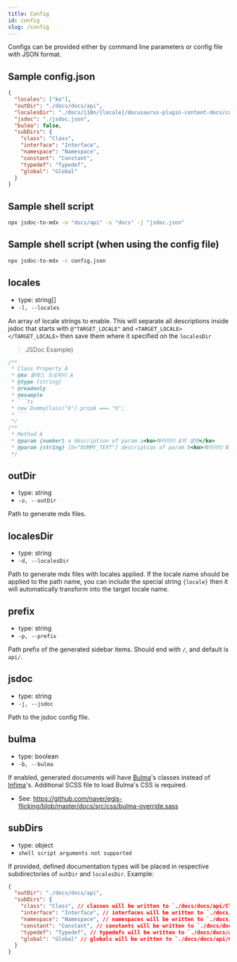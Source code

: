 ```yaml
---
title: Config
id: config
slug: /config
---
```


Configs can be provided either by command line parameters or config file with JSON format.

## Sample config.json
```json title=config.json
{
  "locales": ["ko"],
  "outDir": "./docs/docs/api",
  "localesDir": "./docs/i18n/{locale}/docusaurus-plugin-content-docs/current/api",
  "jsdoc": "./jsdoc.json",
  "bulma": false,
  "subDirs": {
    "class": "Class",
    "interface": "Interface",
    "namespace": "Namespace",
    "constant": "Constant",
    "typedef": "Typedef",
    "global": "Global"
  }
}
```

## Sample shell script
```sh
npx jsdoc-to-mdx -o "docs/api" -s "docs" -j "jsdoc.json"
```

## Sample shell script (when using the config file)
```sh
npx jsdoc-to-mdx -c config.json
```

## locales
- type: string[]
- `-l, --locales`

An array of locale strings to enable.
This will separate all descriptions inside jsdoc that starts with `@"TARGET_LOCALE"` and `<TARGET_LOCALE></TARGET_LOCALE>` then save them where it specified on the `localesDir`

> JSDoc Example)
```js
/**
 * Class Property A
 * @ko 클래스 프로퍼티 A
 * @type {string}
 * @readonly
 * @example
 * ```ts
 * new DummyClass("b").propA === "b";
 * ```
 */
/**
 * Method A
 * @param {number} a description of param a<ko>패러미터 A의 설명</ko>
 * @param {string} [b="DUMMY_TEXT"] description of param b<ko>패러미터 B의 설명</ko>
 */
```

## outDir
- type: string
- `-o, --outDir`

Path to generate mdx files.

## localesDir
- type: string
- `-d, --localesDir`

Path to generate mdx files with locales applied.
If the locale name should be applied to the path name, you can include the special string `{locale}` then it will automatically transform into the target locale name.

## prefix
- type: string
- `-p, --prefix`

Path prefix of the generated sidebar items.
Should end with `/`, and default is `api/`.

## jsdoc
- type: string
- `-j, --jsdoc`

Path to the jsdoc config file.

## bulma
- type: boolean
- `-b, --bulma`

If enabled, generated documents will have [Bulma](https://bulma.io/)'s classes instead of [Infima](https://infima.dev/)'s.
Additional SCSS file to load Bulma's CSS is required.
- See: https://github.com/naver/egjs-flicking/blob/master/docs/src/css/bulma-override.sass

## subDirs
- type: object
- `shell script arguments not supported`

If provided, defined documentation types will be placed in respective subdirectories of `outDir` and `localesDir`.
Example:
```json title=config.json
{
  "outDir": "./docs/docs/api",
  "subDirs": {
    "class": "Class", // classes will be written to `./docs/docs/api/Class`
    "interface": "Interface", // interfaces will be written to `./docs/docs/api/Interface`
    "namespace": "Namespace", // namespaces will be written to `./docs/docs/api/Namespace`
    "constant": "Constant", // constants will be written to `./docs/docs/api/Constant`
    "typedef": "Typedef", // typedefs will be written to `./docs/docs/api/Typedef`
    "global": "Global" // globals will be written to `./docs/docs/api/Global`
  }
}
```
